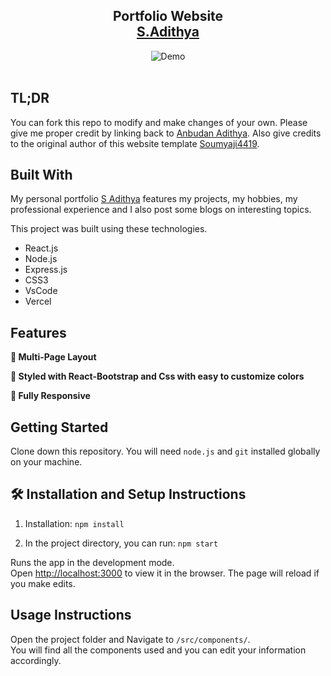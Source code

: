 <h2 align="center">
  Portfolio Website<br/>
  <a href="https://adithya05.vercel.app/" target="_blank">S.Adithya</a>
</h2>
<div align="center">
  <img alt="Demo" src="./Images/readme-img1.png" />
</div>

<br/>

## TL;DR

You can fork this repo to modify and make changes of your own. Please give me proper credit by linking back to [Anbudan Adithya](https://github.com/AnbudanAdithya/Website). Also give credits to the original author of this website template [Soumyaji4419](https://github.com/soumyajit4419/Portfolio).

## Built With

My personal portfolio <a href="https://adithya05.vercel.app/" target="_blank">S Adithya</a> features my projects, my hobbies, my professional experience and I also post some blogs on interesting topics.<br/>

This project was built using these technologies.

- React.js
- Node.js
- Express.js
- CSS3
- VsCode
- Vercel

## Features

**📖 Multi-Page Layout**

**🎨 Styled with React-Bootstrap and Css with easy to customize colors**

**📱 Fully Responsive**

## Getting Started

Clone down this repository. You will need `node.js` and `git` installed globally on your machine.

## 🛠 Installation and Setup Instructions

1. Installation: `npm install`

2. In the project directory, you can run: `npm start`

Runs the app in the development mode.\
Open [http://localhost:3000](http://localhost:3000) to view it in the browser.
The page will reload if you make edits.

## Usage Instructions

Open the project folder and Navigate to `/src/components/`. <br/>
You will find all the components used and you can edit your information accordingly.